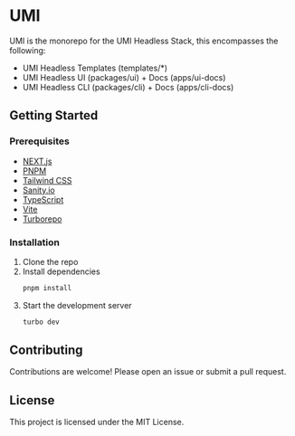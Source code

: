 # UMI

UMI is the monorepo for the UMI Headless Stack, this encompasses the following:

- UMI Headless Templates (templates/*)
- UMI Headless UI (packages/ui) + Docs (apps/ui-docs)
- UMI Headless CLI (packages/cli) + Docs (apps/cli-docs)

## Getting Started

### Prerequisites

- [NEXT.js](https://nextjs.org/docs/getting-started)
- [PNPM](https://pnpm.io/installation)
- [Tailwind CSS](https://tailwindcss.com/docs/installation)
- [Sanity.io](https://www.sanity.io/docs/introduction/getting-started-with-sanity-studio)
- [TypeScript](https://www.typescriptlang.org/docs/handbook/typescript-in-5-minutes.html)
- [Vite](https://vitejs.dev/guide/getting-started.html)
- [Turborepo](https://turborepo.org/docs/getting-started)

### Installation

1. Clone the repo
2. Install dependencies
   ```sh
   pnpm install
   ```
5. Start the development server
   ```sh
   turbo dev
   ```

## Contributing

Contributions are welcome! Please open an issue or submit a pull request.

## License

This project is licensed under the MIT License.
